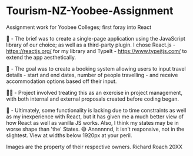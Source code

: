 # Tourism-NZ-Yoobee-Assignment
Assignment work for Yoobee Colleges; first foray into React

🔮 - The brief was to create a single-page application using the JavaScript library of our choice; as well as a third-party plugin.
I chose React.js - <a>https://reactjs.org/</a> for my library and TypeIt - <a>https://www.typeitjs.com/</a> to extend the app aesthetically.

🏅 - The goal was to create a booking system allowing users to input travel details - start and end dates, number of people travelling - and receive accommodation options based off their input.

👨‍🏫 - Project involved treating this as an exercise in project management, with both internal and external proposals created before coding began.

🤔 - Ultimately, some functionality is lacking due to time constraints as well as my inexperience with React, but it has given me a much better view of how React as well as vanilla JS works.
Also, I think my states may be in worse shape than 'the' States. 😅
Annnnnnd, it isn't responsive, not in the slightest. View at widths below 1920px at your peril.

Images are the property of their respective owners.
Richard Roach 20XX
